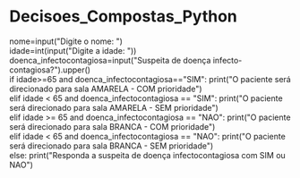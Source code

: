 # Decisoes_Compostas_Python
nome=input("Digite o nome: ") <br>
idade=int(input("Digite a idade: ")) <br>
doenca_infectocontagiosa=input("Suspeita de doença infecto-contagiosa?").upper() <br>
if idade>=65 and doenca_infectocontagiosa=="SIM":
    print("O paciente será direcionado para sala AMARELA - COM prioridade") <br>
elif idade < 65 and doenca_infectocontagiosa == "SIM":
    print("O paciente será direcionado para sala AMARELA - SEM prioridade") <br>
elif idade >= 65 and doenca_infectocontagiosa == "NAO":
    print("O paciente será direcionado para sala BRANCA - COM prioridade") <br>
elif idade < 65 and doenca_infectocontagiosa == "NAO":
    print("O paciente será direcionado para sala BRANCA - SEM prioridade") <br>
else:
    print("Responda a suspeita de doença infectocontagiosa com SIM ou NAO") <br>
